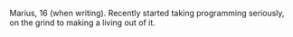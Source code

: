 Marius, 16 (when writing). Recently started taking programming seriously, on the grind to making a living out of it.
